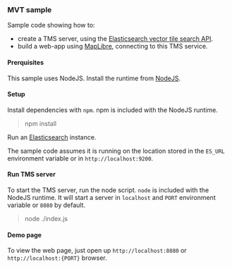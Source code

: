 ### MVT sample 

Sample code showing how to:

- create a TMS server, using the [Elasticsearch vector tile search API](https://www.elastic.co/guide/en/elasticsearch/reference/current/search-vector-tile-api.html).
- build a web-app using [MapLibre](https://maplibre.org/), connecting to this TMS service.

#### Prerquisites

This sample uses NodeJS. Install the runtime from [NodeJS](https://nodejs.dev/).


#### Setup

Install dependencies with `npm`. npm is included with the NodeJS runtime.

> npm install


Run an [Elasticsearch](https://www.elastic.co/downloads/elasticsearch) instance.

The sample code assumes it is running on the location stored in the `ES_URL` environment variable or in `http://localhost:9200`.

#### Run TMS server

To start the TMS server, run the node script. `node` is included with the NodeJS runtime. It will start a server in `localhost` and `PORT` environment variable or `8080` by default.

> node ./index.js

#### Demo page

To view the web page, just open up `http://localhost:8080` or `http://localhost:{PORT}` browser.

